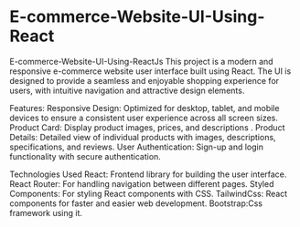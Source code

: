 # E-commerce-Website-UI-Using-React

 E-commerce-Website-UI-Using-ReactJs
This project is a modern and responsive e-commerce website user interface built using React. The UI is designed to provide a seamless and enjoyable shopping experience for users, with intuitive navigation and attractive design elements.

Features: Responsive Design: Optimized for desktop, tablet, and mobile devices to ensure a consistent user experience across all screen sizes. Product Card: Display product images, prices, and descriptions . Product Details: Detailed view of individual products with images, descriptions, specifications, and reviews. User Authentication: Sign-up and login functionality with secure authentication.

Technologies Used React: Frontend library for building the user interface. React Router: For handling navigation between different pages. Styled Components: For styling React components with CSS. TailwindCss: React components for faster and easier web development. Bootstrap:Css framework using it.
